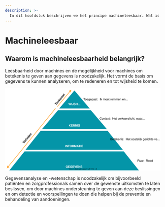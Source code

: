 ```yaml
---
description: >-
  In dit hoofdstuk beschrijven we het principe machineleesbaar. Wat is de motivatie voor machineleesbaarheid?
---
```


# Machineleesbaar

## Waarom is machineleesbaarheid belangrijk?

Leesbaarheid door machines en de mogelijkheid voor machines om betekenis te geven aan gegevens is noodzakelijk. Het vormt de basis om gegevens te kunnen analyseren, om te redeneren en tot wijsheid te komen. 

![Van gegevens naar wijsheid](../.gitbook/assets/motivation/wisdom.svg)



Gegevensanalyse en -wetenschap is noodzakelijk om bijvoorbeeld patiënten en zorgprofessionals samen over de gewenste uitkomsten te laten beslissen, om door machines ondersteuning te geven aan deze beslissingen en om detectie en voorspellingen te doen die helpen bij de preventie en behandeling van aandoeningen.